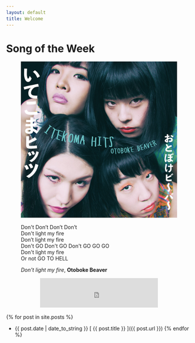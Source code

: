 ```yaml
---
layout: default
title: Welcome
---
```

# Song of the Week
<figure>
  <img src="public/imgs/itekoma.jpg" alt="Itekoma Hits"/>
  <figcaption></figcaption>
</figure>

<figure>
  <p class="message">
  Don't Don’t Don’t Don’t
  <br>Don't light my fire
  <br>Don’t light my fire
  <br>Don't GO Don't GO Don't GO GO GO
  <br>Don't light my fire
  <br>Or not GO TO HELL
  </p>
  <figcaption><i>Don't light my fire</i>, <b>Otoboke Beaver</b></figcaption>
</figure>

<p align="center"><iframe src="https://open.spotify.com/embed/track/18ThXUp9jiQg26iD1w8reE" width="320" height="80" frameborder="0" allowtransparency="true" allow="encrypted-media"></iframe></p>

{% for post in site.posts %}
  * {{ post.date | date_to_string }} [ {{ post.title }} ]({{ post.url }})
{% endfor %}
